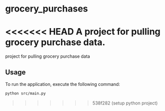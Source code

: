 # grocery_purchases
<<<<<<< HEAD
A project for pulling grocery purchase data.
=======
project for pulling grocery purchase data

## Usage

To run the application, execute the following command:

```bash
python src/main.py
```
>>>>>>> 538f282 (setup python project)
